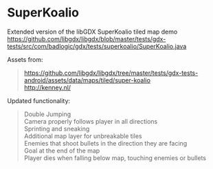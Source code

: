 # SuperKoalio
Extended version of the libGDX SuperKoalio tiled map demo
https://github.com/libgdx/libgdx/blob/master/tests/gdx-tests/src/com/badlogic/gdx/tests/superkoalio/SuperKoalio.java

Assets from:  
>https://github.com/libgdx/libgdx/tree/master/tests/gdx-tests-android/assets/data/maps/tiled/super-koalio  
http://kenney.nl/

Updated functionality:  
>Double Jumping  
Camera properly follows player in all directions  
Sprinting and sneaking  
Additional map layer for unbreakable tiles  
Enemies that shoot bullets in the direction they are facing  
Goal at the end of the map  
Player dies when falling below map, touching enemies or bullets